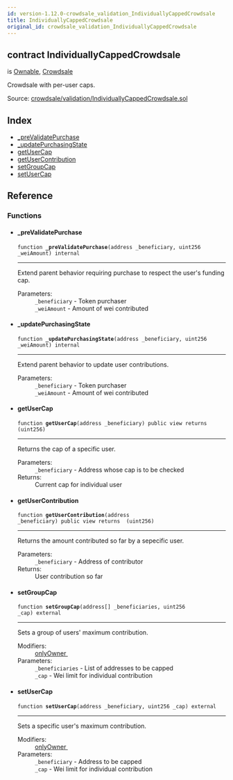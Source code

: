 ```yaml
---
id: version-1.12.0-crowdsale_validation_IndividuallyCappedCrowdsale
title: IndividuallyCappedCrowdsale
original_id: crowdsale_validation_IndividuallyCappedCrowdsale
---
```


<div class="contract-doc"><div class="contract"><h2 class="contract-header"><span class="contract-kind">contract</span> IndividuallyCappedCrowdsale</h2><p class="base-contracts"><span>is</span> <a href="ownership_Ownable.html">Ownable</a><span>, </span><a href="crowdsale_Crowdsale.html">Crowdsale</a></p><p class="description">Crowdsale with per-user caps.</p><div class="source">Source: <a href="https://github.com/OpenZeppelin/zeppelin-solidity/blob/v1.12.0/contracts/crowdsale/validation/IndividuallyCappedCrowdsale.sol" target="_blank">crowdsale/validation/IndividuallyCappedCrowdsale.sol</a></div></div><div class="index"><h2>Index</h2><ul><li><a href="crowdsale_validation_IndividuallyCappedCrowdsale.html#_preValidatePurchase">_preValidatePurchase</a></li><li><a href="crowdsale_validation_IndividuallyCappedCrowdsale.html#_updatePurchasingState">_updatePurchasingState</a></li><li><a href="crowdsale_validation_IndividuallyCappedCrowdsale.html#getUserCap">getUserCap</a></li><li><a href="crowdsale_validation_IndividuallyCappedCrowdsale.html#getUserContribution">getUserContribution</a></li><li><a href="crowdsale_validation_IndividuallyCappedCrowdsale.html#setGroupCap">setGroupCap</a></li><li><a href="crowdsale_validation_IndividuallyCappedCrowdsale.html#setUserCap">setUserCap</a></li></ul></div><div class="reference"><h2>Reference</h2><div class="functions"><h3>Functions</h3><ul><li><div class="item function"><span id="_preValidatePurchase" class="anchor-marker"></span><h4 class="name">_preValidatePurchase</h4><div class="body"><code class="signature">function <strong>_preValidatePurchase</strong><span>(address _beneficiary, uint256 _weiAmount) </span><span>internal </span></code><hr/><div class="description"><p>Extend parent behavior requiring purchase to respect the user&#x27;s funding cap.</p></div><dl><dt><span class="label-parameters">Parameters:</span></dt><dd><div><code>_beneficiary</code> - Token purchaser</div><div><code>_weiAmount</code> - Amount of wei contributed</div></dd></dl></div></div></li><li><div class="item function"><span id="_updatePurchasingState" class="anchor-marker"></span><h4 class="name">_updatePurchasingState</h4><div class="body"><code class="signature">function <strong>_updatePurchasingState</strong><span>(address _beneficiary, uint256 _weiAmount) </span><span>internal </span></code><hr/><div class="description"><p>Extend parent behavior to update user contributions.</p></div><dl><dt><span class="label-parameters">Parameters:</span></dt><dd><div><code>_beneficiary</code> - Token purchaser</div><div><code>_weiAmount</code> - Amount of wei contributed</div></dd></dl></div></div></li><li><div class="item function"><span id="getUserCap" class="anchor-marker"></span><h4 class="name">getUserCap</h4><div class="body"><code class="signature">function <strong>getUserCap</strong><span>(address _beneficiary) </span><span>public </span><span>view </span><span>returns  (uint256) </span></code><hr/><div class="description"><p>Returns the cap of a specific user.</p></div><dl><dt><span class="label-parameters">Parameters:</span></dt><dd><div><code>_beneficiary</code> - Address whose cap is to be checked</div></dd><dt><span class="label-return">Returns:</span></dt><dd>Current cap for individual user</dd></dl></div></div></li><li><div class="item function"><span id="getUserContribution" class="anchor-marker"></span><h4 class="name">getUserContribution</h4><div class="body"><code class="signature">function <strong>getUserContribution</strong><span>(address _beneficiary) </span><span>public </span><span>view </span><span>returns  (uint256) </span></code><hr/><div class="description"><p>Returns the amount contributed so far by a sepecific user.</p></div><dl><dt><span class="label-parameters">Parameters:</span></dt><dd><div><code>_beneficiary</code> - Address of contributor</div></dd><dt><span class="label-return">Returns:</span></dt><dd>User contribution so far</dd></dl></div></div></li><li><div class="item function"><span id="setGroupCap" class="anchor-marker"></span><h4 class="name">setGroupCap</h4><div class="body"><code class="signature">function <strong>setGroupCap</strong><span>(address[] _beneficiaries, uint256 _cap) </span><span>external </span></code><hr/><div class="description"><p>Sets a group of users&#x27; maximum contribution.</p></div><dl><dt><span class="label-modifiers">Modifiers:</span></dt><dd><a href="ownership_Ownable.html#onlyOwner">onlyOwner </a></dd><dt><span class="label-parameters">Parameters:</span></dt><dd><div><code>_beneficiaries</code> - List of addresses to be capped</div><div><code>_cap</code> - Wei limit for individual contribution</div></dd></dl></div></div></li><li><div class="item function"><span id="setUserCap" class="anchor-marker"></span><h4 class="name">setUserCap</h4><div class="body"><code class="signature">function <strong>setUserCap</strong><span>(address _beneficiary, uint256 _cap) </span><span>external </span></code><hr/><div class="description"><p>Sets a specific user&#x27;s maximum contribution.</p></div><dl><dt><span class="label-modifiers">Modifiers:</span></dt><dd><a href="ownership_Ownable.html#onlyOwner">onlyOwner </a></dd><dt><span class="label-parameters">Parameters:</span></dt><dd><div><code>_beneficiary</code> - Address to be capped</div><div><code>_cap</code> - Wei limit for individual contribution</div></dd></dl></div></div></li></ul></div></div></div>
